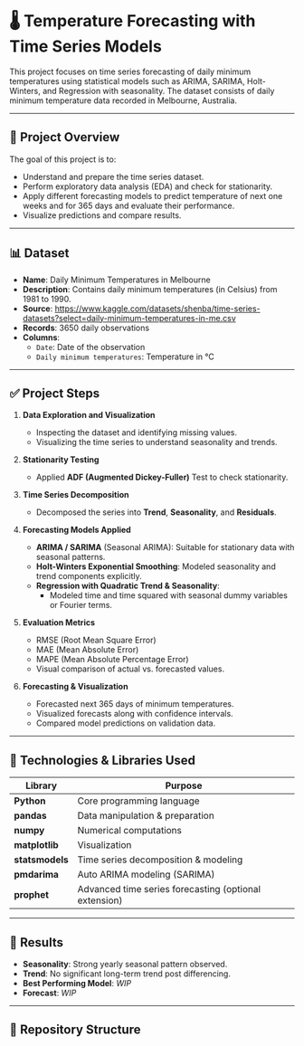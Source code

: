
# 🌡️ Temperature Forecasting with Time Series Models

This project focuses on time series forecasting of daily minimum temperatures using statistical models such as ARIMA, SARIMA, Holt-Winters, and Regression with seasonality. The dataset consists of daily minimum temperature data recorded in Melbourne, Australia.

---

## 📂 Project Overview

The goal of this project is to:
- Understand and prepare the time series dataset.
- Perform exploratory data analysis (EDA) and check for stationarity.
- Apply different forecasting models to predict temperature of next one weeks and for 365 days and evaluate their performance.
- Visualize predictions and compare results.

---

## 📊 Dataset

- **Name**: Daily Minimum Temperatures in Melbourne
- **Description**: Contains daily minimum temperatures (in Celsius) from 1981 to 1990.
- **Source**: https://www.kaggle.com/datasets/shenba/time-series-datasets?select=daily-minimum-temperatures-in-me.csv
- **Records**: 3650 daily observations
- **Columns**:
  - `Date`: Date of the observation
  - `Daily minimum temperatures`: Temperature in °C

---

## ✅ Project Steps

1. **Data Exploration and Visualization**
   - Inspecting the dataset and identifying missing values.
   - Visualizing the time series to understand seasonality and trends.

2. **Stationarity Testing**
   - Applied **ADF (Augmented Dickey-Fuller)** Test to check stationarity.

3. **Time Series Decomposition**
   - Decomposed the series into **Trend**, **Seasonality**, and **Residuals**.

4. **Forecasting Models Applied**
   - **ARIMA / SARIMA** (Seasonal ARIMA): Suitable for stationary data with seasonal patterns.
   - **Holt-Winters Exponential Smoothing**: Modeled seasonality and trend components explicitly.
   - **Regression with Quadratic Trend & Seasonality**:
     - Modeled time and time squared with seasonal dummy variables or Fourier terms.

5. **Evaluation Metrics**
   - RMSE (Root Mean Square Error)
   - MAE (Mean Absolute Error)
   - MAPE (Mean Absolute Percentage Error)
   - Visual comparison of actual vs. forecasted values.

6. **Forecasting & Visualization**
   - Forecasted next 365 days of minimum temperatures.
   - Visualized forecasts along with confidence intervals.
   - Compared model predictions on validation data.

---

## 🔧 Technologies & Libraries Used

| Library        | Purpose                           |
|----------------|-----------------------------------|
| **Python**     | Core programming language        |
| **pandas**     | Data manipulation & preparation  |
| **numpy**      | Numerical computations           |
| **matplotlib** | Visualization                    |
| **statsmodels**| Time series decomposition & modeling |
| **pmdarima**   | Auto ARIMA modeling (SARIMA)     |
| **prophet**    | Advanced time series forecasting (optional extension) |

---

## 🚀 Results

- **Seasonality**: Strong yearly seasonal pattern observed.
- **Trend**: No significant long-term trend post differencing.
- **Best Performing Model**: *WIP*
- **Forecast**: *WIP*

---

## 📂 Repository Structure

